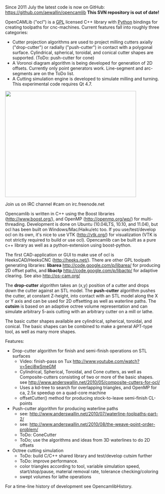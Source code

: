 Since 2011 July the latest code is now on GitHub: https://github.com/aewallin/opencamlib
<b>This SVN repository is out of date!</b>

OpenCAMLib ("ocl") is a [GPL](http://www.gnu.org/copyleft/gpl.html) licensed C++ library with [Python](http://python.org/) bindings for creating toolpaths for cnc-machines. Current features fall into roughly three categories:
  * Cutter projection algorithms are used to project milling cutters axially ("drop-cutter") or radially ("push-cutter") in contact with a polygonal surface. Cylindrical, spherical, toroidal, and conical cutter shapes are supported. (ToDo: push-cutter for cone)
  * A Voronoi diagram algorithm is being developed for generation of 2D offsets. Currently only point generators work. Line-segment and arc-segments are on the ToDo list.
  * A Cutting simulation engine is developed to simulate milling and turning. This experimental code requires Qt 4.7.

<a href='http://www.youtube.com/watch?feature=player_embedded&v=1DAvgLCj_RQ' target='_blank'><img src='http://img.youtube.com/vi/1DAvgLCj_RQ/0.jpg' width='425' height=344 /></a>

Join us on IRC channel #cam on irc.freenode.net

Opencamlib is written in C++ using the Boost libraries (http://www.boost.org/), and OpenMP (http://openmp.org/wp/) for multi-threading. Development is done on Ubuntu (10.04LTS, 10.10, and 11.04), but ocl has been built on Windows/Mac/Haiku/etc too. If you use/test/develop ocl on its own, it's nice to use VTK (http://vtk.org/) for visualization (VTK is not strictly required to build or use ocl). Opencamlib can be built as a pure c++ library as well as a python-extension using boost-python.

The first CAD-application or GUI to make use of ocl is HeeksCAD/HeeksCNC (http://heeks.net/). There are other GPL toolpath generating libraries: **libarea** http://code.google.com/p/libarea/ for producing 2D offset paths, and **libactp** http://code.google.com/p/libactp/ for adaptive clearing. See also http://os-cam.org/


The **drop-cutter** algorithm takes an (x,y) position of a cutter and drops down the cutter against an STL model. The **push-cutter** algorithm pushes the cutter, at constant Z-height, into contact with an STL model along the X or Y axis and can be used for 2D offsetting as well as waterline paths. The **cutsim** is based on an adaptive octree volume representation and can simulate arbitrary 5-axis cutting with an arbitrary cutter on a mill or lathe.

The basic cutter shapes available are cylindrical, spherical, toroidal, and conical. The basic shapes can be combined to make a general APT-type tool, as well as many more shapes.

Features:
  * Drop-cutter algorithm for finish and semi-finish operations on STL surfaces
    * Video: finish-pass on Tux http://www.youtube.com/watch?v=5eci8wSmeGM
    * Cylindrical, Spherical, Toroidal, and Cone cutters, as well as Composite-cutters consisting of two or more of the basic shapes. see http://www.anderswallin.net/2010/05/composite-cutters-for-ocl/
    * Uses a kd-tree to search for overlapping triangles, and OpenMP for ca, 2.5x speedup on a quad-core machine
    * offsetCutter() method for producing stock-to-leave semi-finish CL-points
  * Push-cutter algorithm for producing waterline paths
    * see: http://www.anderswallin.net/2010/07/waterline-toolpaths-part-2/
    * see: http://www.anderswallin.net/2010/08/the-weave-point-order-problem/
    * ToDo: ConeCutter
    * ToDo; use the algorithms and ideas from 3D waterlines to do 2D offsets
  * Octree cutting simulation
    * ToDo: build C/C++ shared library and test/develop cutsim further
    * ToDo: improve performance.
    * color triangles according to tool, variable simulation speed, start/stop/pause, material removal rate, tolerance checking/coloring
    * swept volumes for lathe operations

For a time-line history of development see OpencamlibHistory.